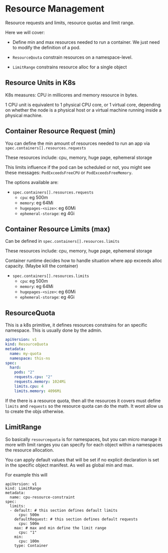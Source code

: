 # Resource Management

Resource requests and limits, resource quotas and limit range.

Here we will cover:

- Define min and max resources needed to run a container. We just need to
  modify the definition of a pod.

- `ResourceQouta` constrain resources on a namespace-level.

- `LimitRange` constrains resource alloc for a single object

## Resource Units in K8s

K8s measures: CPU in millicores and memory resource in bytes.

1 CPU unit is equivalent to 1 physical CPU core, or 1 virtual core, depending
on whether the node is a physical host or a virtual machine running inside a
physical machine.

## Container Resource Request (min)

You can define the min amount of resources needed to run an app via
`spec.containers[].resources.requests`

These resources include: cpu, memory, huge page, ephemeral storage

This limits influence if the pod can be scheduled or not, you might see these
messages: `PodExceedsFreeCPU` or `PodExceedsFreeMemory`.

The options available are:

- `spec.containers[].resources.requests`
  - `cpu`: eg 500m
  - `memory`: eg 64Mi
  - `hugepages-<size>`: eg 60Mi
  - `ephemeral-storage`: eg 4Gi

## Container Resource Limits (max)

Can be defined in `spec.containers[].resources.limits`

These resources include: cpu, memory, huge page, ephemeral storage

Container runtime decides how to handle situation where app exceeds alloc
capacity. (Maybe kill the container)

- `spec.containers[].resources.limits`
  - `cpu`: eg 500m
  - `memory`: eg 64Mi
  - `hugepages-<size>`: eg 60Mi
  - `ephemeral-storage`: eg 4Gi

## ResourceQuota

This is a k8s primitive, it defines resources constrains for an specific
namespace. This is usually done by the admin.

```yaml
apiVersion: v1
kind: ResourceQuota
metadata:
  name: my-quota
  namespace: this-ns
spec:
  hard:
    pods: "2"
    requests.cpu: "2"
    requests.memory: 1024Mi
    limits.cpu: 4
    limits.memory: 4096Mi
```

If the there is a resource quota, then all the resources it covers must define
`limits` and `requests` so the resource quota can do the math. It wont allow us
to create the objs otherwise.

## LimitRange

So basically `resourcequota` is for namespaces, but you can micro manage it
more with limit ranges you can specify for each object within a namespaces the
resource allocation.

You can apply default values that will be set if no explicit declaration is set
in the specific object manifest. As well as global min and max.

For example this will
```
apiVersion: v1
kind: LimitRange
metadata:
  name: cpu-resource-constraint
spec:
  limits:
  - default: # this section defines default limits
      cpu: 500m
    defaultRequest: # this section defines default requests
      cpu: 500m
    max: # max and min define the limit range
      cpu: "1"
    min:
      cpu: 100m
    type: Container
```
